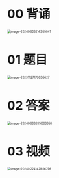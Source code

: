 # 00 背诵

<img src="https://cvp.oss-cn-shanghai.aliyuncs.com/picgo/202408082143978.png" alt="image-20240808214355841" style="zoom:50%;" />

# 01 题目

<img src="https://cvp.oss-cn-shanghai.aliyuncs.com/picgo/202311271700765.png" alt="image-20231127170035627" style="zoom:50%;" />



# 02 答案

<img src="https://cvp.oss-cn-shanghai.aliyuncs.com/picgo/202408082050712.png" alt="image-20240808205000358" style="zoom:50%;" />



# 03 视频

<img src="https://cvp.oss-cn-shanghai.aliyuncs.com/picgo/202402241428576.png" alt="image-20240224142856796" style="zoom:50%;" />